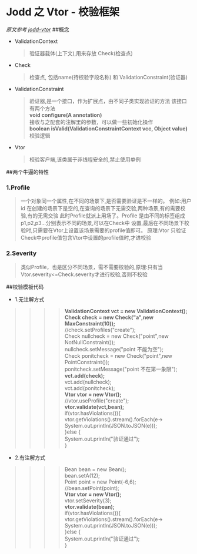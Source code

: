 # Jodd 之 Vtor - 校验框架
*原文参考 [jodd-vtor](https://jodd.org/vtor/)*
##概念
* ValidationContext
  >验证器载体(上下文),用来存放 Check(检查点)
  
* Check
  >检查点, 包括name(待校验字段名称) 和 ValidationConstraint(验证器)

* ValidationConstraint
  >验证器,是一个接口，作为扩展点，由不同子类实现验证的方法
  该接口有两个方法<br>
  **void configure(A annotation)**<br>
  接收与之配套的注解里的参数，可以做一些初始化操作<br>
  **boolean isValid(ValidationConstraintContext vcc, Object value)**<br>
  校验逻辑<br>
  
* Vtor
  >校验客户端,该类属于非线程安全的,禁止使用单例
 
##两个牛逼的特性
### 1.Profile
>一个对象同一个属性,在不同的场景下,是否需要验证是不一样的。
>例如:用户id 在创建的场景下是空的,在查询的场景下无需交验,两种场景,有的需要校验,有的无需交验
此时Profile就派上用场了。Profile 是由不同的标签组成 p1,p2,p3...分别表示不同的场景,可以在Check中
设置,最后在不同场景下校验时,只需要在Vtor上设置该场景需要的profile值即可。
原理:Vtor 只验证Check中profile值包含Vtor中设置的profile值时,才进校验 
### 2.Severity
>类似Profile，也是区分不同场景，需不需要校验的,原理:只有当Vtor.severity<=Check.severity才进行校验,否则不校验
 
  


##校验模板代码
* 1.无注解方式
>>>>**ValidationContext vct = new ValidationContext();**<br>
    **Check check = new Check("a",new MaxConstraint(10));**<br>
    //check.setProfiles("create");<br>
    Check nullcheck = new Check("point",new NotNullConstraint());<br>
    nullcheck.setMessage("point 不能为空");<br>
    Check ponitcheck = new Check("point",new PointConstraint());<br>
    ponitcheck.setMessage("point 不在第一象限");<br>
    **vct.add(check);**<br>
    vct.add(nullcheck);<br>
    vct.add(ponitcheck);<br>
    **Vtor vtor = new Vtor();**<br>
    //vtor.useProfile("create");<br>
    **vtor.validate(vct,bean);**<br>
    if(vtor.hasViolations()){<br>
        vtor.getViolations().stream().forEach(e-> System.out.println(JSON.toJSON(e)));<br>
    }else {<br>
        System.out.println("验证通过");<br>
    }<br>
* 2.有注解方式<br>
>>>>Bean bean = new Bean();<br>
    bean.setA(12);<br>
    Point point = new Point(-6,6);<br>
    //bean.setPoint(point);<br>
    **Vtor vtor = new Vtor();**<br>
    vtor.setSeverity(3);<br>
    **vtor.validate(bean);**<br>
    if(vtor.hasViolations()){<br>
        vtor.getViolations().stream().forEach(e-> System.out.println(JSON.toJSON(e)));<br>
    }else {<br>
        System.out.println("验证通过");<br>
    }<br>
